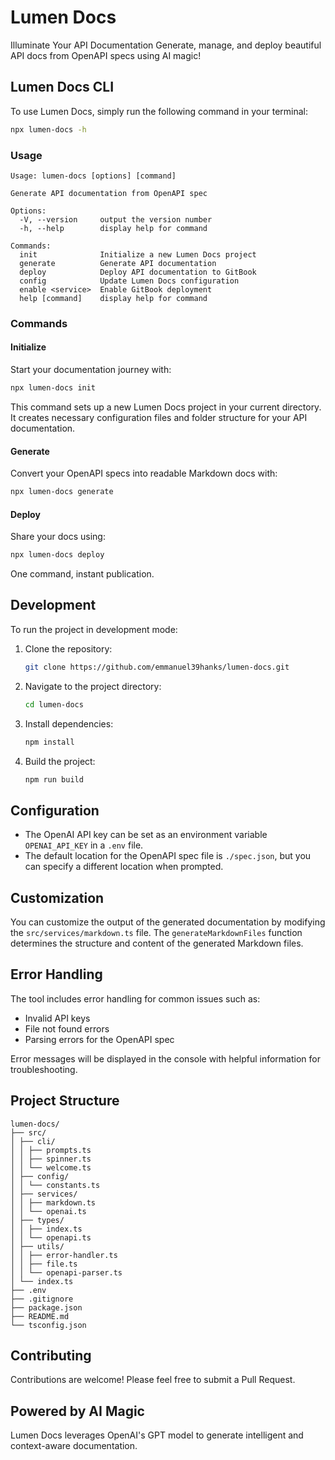 # Lumen Docs

Illuminate Your API Documentation
Generate, manage, and deploy beautiful API docs from OpenAPI specs using AI magic!

## Lumen Docs CLI

To use Lumen Docs, simply run the following command in your terminal:

```bash
npx lumen-docs -h
```

### Usage

```plaintext
Usage: lumen-docs [options] [command]

Generate API documentation from OpenAPI spec

Options:
  -V, --version     output the version number
  -h, --help        display help for command

Commands:
  init              Initialize a new Lumen Docs project
  generate          Generate API documentation
  deploy            Deploy API documentation to GitBook
  config            Update Lumen Docs configuration
  enable <service>  Enable GitBook deployment
  help [command]    display help for command
```

### Commands

#### Initialize

Start your documentation journey with:

```bash
npx lumen-docs init
```

This command sets up a new Lumen Docs project in your current directory. It creates necessary configuration files and folder structure for your API documentation.

#### Generate

Convert your OpenAPI specs into readable Markdown docs with:

```bash
npx lumen-docs generate
```

#### Deploy

Share your docs using:

```bash
npx lumen-docs deploy 
```

One command, instant publication.

## Development

To run the project in development mode:

1. Clone the repository:
   ```bash
   git clone https://github.com/emmanuel39hanks/lumen-docs.git
   ```

2. Navigate to the project directory:
   ```bash
   cd lumen-docs
   ```

3. Install dependencies:
   ```bash
   npm install
   ```

4. Build the project:
   ```bash
   npm run build
   ```

## Configuration

- The OpenAI API key can be set as an environment variable `OPENAI_API_KEY` in a `.env` file.
- The default location for the OpenAPI spec file is `./spec.json`, but you can specify a different location when prompted.

## Customization

You can customize the output of the generated documentation by modifying the `src/services/markdown.ts` file. The `generateMarkdownFiles` function determines the structure and content of the generated Markdown files.

## Error Handling

The tool includes error handling for common issues such as:
- Invalid API keys
- File not found errors
- Parsing errors for the OpenAPI spec

Error messages will be displayed in the console with helpful information for troubleshooting.

## Project Structure

```plaintext
lumen-docs/
├── src/
│ ├── cli/
│ │ ├── prompts.ts
│ │ ├── spinner.ts
│ │ └── welcome.ts
│ ├── config/
│ │ └── constants.ts
│ ├── services/
│ │ ├── markdown.ts
│ │ └── openai.ts
│ ├── types/
│ │ ├── index.ts
│ │ └── openapi.ts
│ ├── utils/
│ │ ├── error-handler.ts
│ │ ├── file.ts
│ │ └── openapi-parser.ts
│ └── index.ts
├── .env
├── .gitignore
├── package.json
├── README.md
└── tsconfig.json
```

## Contributing

Contributions are welcome! Please feel free to submit a Pull Request.

## Powered by AI Magic

Lumen Docs leverages OpenAI's GPT model to generate intelligent and context-aware documentation.
```